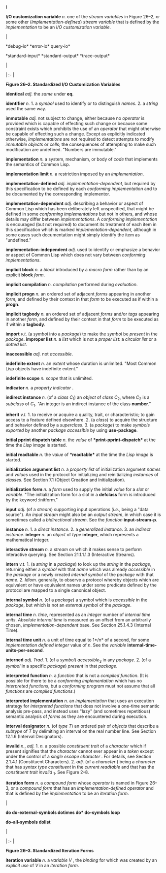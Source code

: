 **I** 

**I/O customization variable** *n.* one of the *stream variables* in Figure 26–2, or some other (*implementation-defined*) *stream variable* that is defined by the *implementation* to be an *I/O customization variable*. 

|<p>\*debug-io\* \*error-io\* query-io\* </p><p>\*standard-input\* \*standard-output\* \*trace-output\*</p>|

| :- |

**Figure 26–2. Standardized I/O Customization Variables** 

**identical** *adj.* the *same* under **eq**. 

**identifier** *n.* 1. a *symbol* used to identify or to distinguish *names*. 2. a *string* used the same way. 

**immutable** *adj.* not subject to change, either because no *operator* is provided which is capable of effecting such change or because some constraint exists which prohibits the use of an *operator* that might otherwise be capable of effecting such a change. Except as explicitly indicated otherwise, *implementations* are not required to detect attempts to modify *immutable objects* or *cells*; the consequences of attempting to make such modification are undefined. "Numbers are immutable." 

**implementation** *n.* a system, mechanism, or body of *code* that implements the semantics of Common Lisp. 

**implementation limit** *n.* a restriction imposed by an *implementation*. 

**implementation-defined** *adj. implementation-dependent*, but required by this specification to be defined by each *conforming implementation* and to be documented by the corresponding implementor. 

**implementation-dependent** *adj.* describing a behavior or aspect of Common Lisp which has been deliberately left unspecified, that might be defined in some  *conforming implementations* but not in others, and whose details may differ between *implementations*. A *conforming implementation* is encouraged (but not required) to document its treatment of each item in this specification which is marked  *implementation-dependent*, although in some cases such documentation might simply identify the item as "undefined." 

**implementation-independent** *adj.* used to identify or emphasize a behavior or aspect of Common Lisp which does not vary between *conforming implementations*. 

**implicit block** *n.* a *block* introduced by a *macro form* rather than by an explicit **block** *form*. 

**implicit compilation** *n. compilation* performed during *evaluation*. 

**implicit progn** *n.* an ordered set of adjacent *forms* appearing in another *form*, and defined by their context in that *form* to be executed as if within a **progn**. 

**implicit tagbody** *n.* an ordered set of adjacent *forms* and/or *tags* appearing in another *form*, and defined by their context in that *form* to be executed as if within a **tagbody**. 

**import** *v.t.* (a *symbol* into a *package*) to make the *symbol* be *present* in the *package*. **improper list** *n.* a *list* which is not a *proper list*: a *circular list* or a *dotted list*. 

**inaccessible** *adj.* not *accessible*. 

**indefinite extent** *n.* an *extent* whose duration is unlimited. "Most Common Lisp objects have indefinite extent." 

**indefinite scope** *n. scope* that is unlimited. 

**indicator** *n.* a *property indicator* . 

**indirect instance** *n.* (of a *class C*<sub>1</sub>) an *object* of *class C*<sub>2</sub>, where *C*<sub>2</sub> is a *subclass* of *C*<sub>1</sub>. "An integer is an indirect instance of the class **number**." 

**inherit** *v.t.* 1. to receive or acquire a quality, trait, or characteristic; to gain access to a feature defined elsewhere. 2. (a *class*) to acquire the structure and behavior defined by a *superclass*. 3. (a *package*) to make *symbols exported* by another *package accessible* by using **use-package**. 

**initial pprint dispatch table** *n.* the *value* of **\*print-pprint-dispatch\*** at the time the *Lisp image* is started. 

**initial readtable** *n.* the *value* of **\*readtable\*** at the time the *Lisp image* is started. 

**initialization argument list** *n.* a *property list* of initialization argument *names* and *values* used in the protocol for initializing and reinitializing *instances* of *classes*. See Section 7.1 (Object Creation and Initialization). 

**initialization form** *n.* a *form* used to supply the initial *value* for a *slot* or *variable*. "The initialization form for a slot in a **defclass** form is introduced by the keyword :initform." 

**input** *adj.* (of a *stream*) supporting input operations (*i.e.*, being a "data source"). An *input stream* might also be an *output stream*, in which case it is sometimes called a *bidirectional stream*. See the *function* **input-stream-p**. 

**instance** *n.* 1. a *direct instance*. 2. a *generalized instance*. 3. an *indirect instance*. **integer** *n.* an *object* of *type* **integer**, which represents a mathematical integer. 

**interactive stream** *n.* a *stream* on which it makes sense to perform interactive querying. See Section 21.1.1.1.3 (Interactive Streams). 

**intern** *v.t.* 1. (a *string* in a *package*) to look up the *string* in the *package*, returning either a *symbol* with that *name* which was already *accessible* in the *package* or a newly created *internal symbol* of the *package* with that *name*. 2. *Idiom.* generally, to observe a protocol whereby objects which are equivalent or have equivalent names under some predicate defined by the protocol are mapped to a single canonical object. 

**internal symbol** *n.* (of a *package*) a symbol which is *accessible* in the *package*, but which is not an *external symbol* of the *package*. 

**internal time** *n. time*, represented as an *integer* number of *internal time units*. *Absolute internal time* is measured as an offset from an arbitrarily chosen,  *implementation-dependent* base. See Section 25.1.4.3 (Internal Time). 

**internal time unit** *n.* a unit of time equal to 1*/n* of a second, for some *implementation defined integer* value of *n*. See the *variable* **internal-time-units-per-second**. 

**interned** *adj. Trad.* 1. (of a *symbol*) *accessible*<sub>3</sub> in any *package*. 2. (of a *symbol* in a specific *package*) *present* in that *package*. 

**interpreted function** *n.* a *function* that is not a *compiled function*. (It is possible for there to be a *conforming implementation* which has no *interpreted functions*, but a *conforming program* must not assume that all *functions* are *compiled functions*.) 

**interpreted implementation** *n.* an *implementation* that uses an execution strategy for *interpreted functions* that does not involve a one-time semantic analysis pre-pass, and instead uses "lazy" (and sometimes repetitious) semantic analysis of *forms* as they are encountered during execution. 

**interval designator** *n.* (of *type T*) an ordered pair of *objects* that describe a *subtype* of *T* by delimiting an interval on the real number line. See Section 12.1.6 (Interval Designators). 

**invalid** *n.*, *adj.* 1. *n.* a possible *constituent trait* of a *character* which if present signifies that the *character* cannot ever appear in a *token* except under the control of a *single escape character* . For details, see Section 2.1.4.1 (Constituent Characters). 2. *adj.* (of a *character* ) being a *character* that has *syntax type constituent* in the *current readtable* and that has the *constituent trait invalid* <sub>1</sub>. See Figure 2–8. 

**iteration form** *n.* a *compound form* whose *operator* is named in Figure 26–3, or a *compound form* that has an *implementation-defined operator* and that is defined by the *implementation* to be an *iteration form*. 

|<p>**do do-external-symbols dotimes do\* do-symbols loop** </p><p>**do-all-symbols dolist**</p>|

| :- |

**Figure 26–3. Standardized Iteration Forms** 

**iteration variable** *n.* a *variable V* , the *binding* for which was created by an *explicit use* of *V* in an *iteration form*. 

